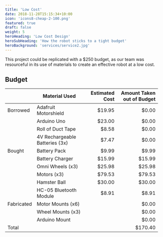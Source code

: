 ```yaml
---
title: 'Low Cost'
date: 2018-11-28T15:15:34+10:00
icon: 'icons8-cheap-2-100.png'
featured: true
draft: false
weight: 5
heroHeading: 'Low Cost Design'
heroSubHeading: 'How the robot sticks to a tight budget'
heroBackground: 'services/service2.jpg'
---
```


This project could be replicated with a $250 budget, as our team was resourceful
in its use of materials to create an effective robot at a low cost.

## Budget
|            | Material Used                  | Estimated Cost | Amount Taken out of Budget |
|------------|--------------------------------|---------------:|---------------------------:|
| Borrowed   | Adafruit Motorshield           |         $19.95 |                      $0.00 |
|            | Arduino Uno                    |         $23.00 |                      $0.00 |
|            | Roll of Duct Tape              |          $8.58 |                      $0.00 |
|            | 4V Rechargeable Batteries (3x) |          $7.47 |                      $0.00 |
| Bought     | Battery Pack                   |          $9.99 |                      $9.99 |
|            | Battery Charger                |         $15.99 |                     $15.99 |
|            | Omni Wheels (x3)               |         $25.98 |                     $25.98 |
|            | Motors (x3)                    |         $79.53 |                     $79.53 |
|            | Hamster Ball                   |         $30.00 |                     $30.00 |
|            | HC-05 Bluetooth Module         |          $8.91 |                      $8.91 |
| Fabricated | Motor Mounts (x6)              |                |                      $0.00 |
|            | Wheel Mounts (x3)              |                |                      $0.00 |
|            | Arduino Mount                  |                |                      $0.00 |
| Total      |                                |                |                    $170.40 |
